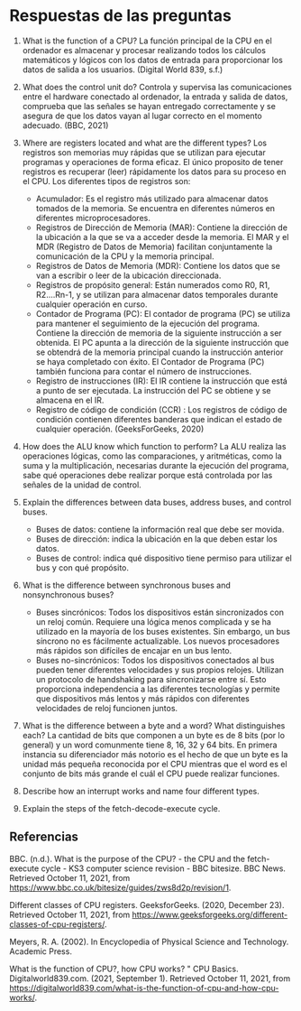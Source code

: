 # Respuestas de las preguntas
1. What is the function of a CPU?
La función principal de la CPU en el ordenador es almacenar y procesar realizando todos los cálculos matemáticos y lógicos con los datos de entrada para proporcionar los datos de salida a los usuarios. (Digital World 839, s.f.)

3. What does the control unit do?
Controla y supervisa las comunicaciones entre el hardware conectado al ordenador, la entrada y salida de datos, comprueba que las señales se hayan entregado correctamente y se asegura de que los datos vayan al lugar correcto en el momento adecuado. (BBC, 2021)

4. Where are registers located and what are the different types?
Los registros son memorias muy rápidas que se utilizan para ejecutar programas y operaciones de forma eficaz. El único proposito de tener registros es recuperar (leer) rápidamente los datos para su proceso en el CPU. Los diferentes tipos de registros son:
    - Acumulador: Es el registro más utilizado para almacenar datos tomados de la memoria. Se encuentra en diferentes números en diferentes microprocesadores. 
    - Registros de Dirección de Memoria (MAR): Contiene la dirección de la ubicación a la que se va a acceder desde la memoria. El MAR y el MDR (Registro de Datos de Memoria) facilitan conjuntamente la comunicación de la CPU y la memoria principal. 
    - Registros de Datos de Memoria (MDR): Contiene los datos que se van a escribir o leer de la ubicación direccionada. 
    - Registros de propósito general: Están numerados como R0, R1, R2....Rn-1, y se utilizan para almacenar datos temporales durante cualquier operación en curso. 
    - Contador de Programa (PC): El contador de programa (PC) se utiliza para mantener el seguimiento de la ejecución del programa. Contiene la dirección de memoria de la siguiente instrucción a ser obtenida. El PC apunta a la dirección de la siguiente instrucción que se obtendrá de la memoria principal cuando la instrucción anterior se haya completado con éxito. El Contador de Programa (PC) también funciona para contar el número de instrucciones. 
    - Registro de instrucciones (IR): El IR contiene la instrucción que está a punto de ser ejecutada. La instrucción del PC se obtiene y se almacena en el IR. 
    - Registro de código de condición (CCR) : Los registros de código de condición contienen diferentes banderas que indican el estado de cualquier operación.
    (GeeksForGeeks, 2020)

5. How does the ALU know which function to perform?
La ALU realiza las operaciones lógicas, como las comparaciones, y aritméticas, como la suma y la multiplicación, necesarias durante la ejecución del programa, sabe qué operaciones debe realizar porque está controlada por las señales de la unidad de control. 

9. Explain the differences between data buses, address buses, and control buses.
    - Buses de datos: contiene la información real que debe ser movida.
    - Buses de dirección: indica la ubicación en la que deben estar los datos.
    - Buses de control: indica qué dispositivo tiene permiso para utilizar el bus y con qué propósito.

12. What is the difference between synchronous buses and nonsynchronous buses?
    - Buses sincrónicos: Todos los dispositivos están sincronizados con un reloj común. Requiere una lógica menos complicada y se ha utilizado en la mayoría de los buses existentes. Sin embargo, un bus síncrono no es fácilmente actualizable. Los nuevos procesadores más rápidos son difíciles de encajar en un bus lento.
    - Buses no-sincrónicos: Todos los dispositivos conectados al bus pueden tener diferentes velocidades y sus propios relojes. Utilizan un protocolo de handshaking para sincronizarse entre sí. Esto proporciona independencia a las diferentes tecnologías y permite que dispositivos más lentos y más rápidos con diferentes velocidades de reloj funcionen juntos. 

18. What is the difference between a byte and a word? What distinguishes each?
La cantidad de bits que componen a un byte es de 8 bits (por lo general) y un word comunmente tiene 8, 16, 32 y 64 bits. En primera instancia su diferenciador más notorio es el hecho de que un byte es la unidad más pequeña reconocida por el CPU mientras que el word es el conjunto de bits más grande el cuál el CPU puede realizar funciones.

22. Describe how an interrupt works and name four different types.


32. Explain the steps of the fetch-decode-execute cycle.

## Referencias
BBC. (n.d.). What is the purpose of the CPU? - the CPU and the fetch-execute cycle - KS3 computer science revision - BBC bitesize. BBC News. Retrieved October 11, 2021, from https://www.bbc.co.uk/bitesize/guides/zws8d2p/revision/1. 

Different classes of CPU registers. GeeksforGeeks. (2020, December 23). Retrieved October 11, 2021, from https://www.geeksforgeeks.org/different-classes-of-cpu-registers/. 

Meyers, R. A. (2002). In Encyclopedia of Physical Science and Technology. Academic Press. 

What is the function of CPU?, how CPU works? " CPU Basics. Digitalworld839.com. (2021, September 1). Retrieved October 11, 2021, from https://digitalworld839.com/what-is-the-function-of-cpu-and-how-cpu-works/. 